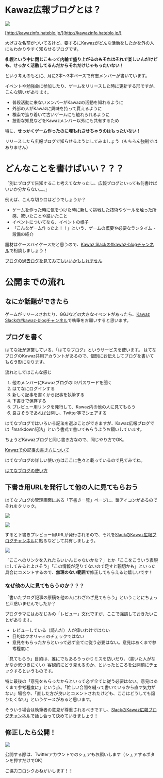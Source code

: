 # Kawaz広報ブログとは？

![](/statics/img/roughpages/how_to_kawaz_pr_blog/kawaz-pr-blog.png)

[http://kawazinfo.hateblo.jp/](http://kawazinfo.hateblo.jp/)

大げさな名前がついてるけど、要するにKawazがどんな活動をしたかを外の人にもわかりやすく知らせるブログです。

**札幌という中に閉じこもって内輪で盛り上がるのもそれはそれで楽しいんだけども、せっかく活動してるんだからそれだけじゃもったいない！**

という考えのもとに、月に2本〜3本ペースで有志メンバーが書いています。

イベントや勉強会に参加したり、ゲームをリリースした時に更新する形ですが、こんな狙いがあります。

- 普段活動に来ないメンバーがKawazの活動を知れるように
- 外部の人がKawazに興味を持って貰えるように
- 検索で辿り着いて古いゲームにも触れられるように
- 技術な知見などをKawazメンバー以外にも共有するため

特に、**せっかくゲーム作ったのに埋もれさせちゃうのはもったいない！**

リリースしたら広報ブログで知らせるようにしてみましょう（もちろん強制ではありません）

# どんなことを書けばいい？？？

「別にブログで告知すること考えてなかったし、広報ブログといっても何書けばいいか分からない。。。」

例えば、こんな切り口はどうでしょうか？

- ゲームを作った時に気をつけた時に新しく挑戦した技術やツールを触った所感、驚いたことや躓いたこと
- イベントについてなら、イベントの様子
- 「こんなゲーム作ったよ！！」という、ゲームの概要や必要なランタイム・設備の紹介

題材はケースバイケースだと思うので、[Kawaz Slackの#kawaz-blogチャンネル](https://kawaz.slack.com/messages/kawaz-blog/)で相談しましょう！

[ブログの過去ログを見てみてもいいかもしれません](http://kawazinfo.hateblo.jp/)

# 公開までの流れ

## なにか話題ができたら

ゲームがリリースされたり、GGJなどの大きなイベントがあったら、[Kawaz Slackの#kawaz-blogチャンネル](https://kawaz.slack.com/messages/kawaz-blog/)で執筆をお願いすると思います。

## ブログを書く

はてな社が運営している、「はてなブログ」というサービスを使います。
はてなブログのKawaz共用アカウントがあるので、個別にお伝えしてブログを書いてもらう形になります。

流れとしてはこんな感じ

1. 他のメンバーにKawazブログのID/パスワードを聞く
2. はてなにログインする
3. 新しく記事を書くから記事を執筆する
4. 下書きで保存する
5. プレビュー用リンクを発行して、Kawaz内の他の人に見てもらう
6. 良さそうであれば公開し、Twitter等でシェアする


はてなブログではいろいろ記法を選ぶことができますが、Kawaz広報ブログでは「markdown記法」という書式で書いてもらうようお願いしています。

ちょうどKawazブログと同じ書き方なので、同じやり方でOK。

[Kawazでの記事の書き方について](http://www.kawaz.org/helps/markdown/)

はてなブログの詳しい使い方はここに色々と載っているので見てみてね。

[はてなブログの使い方](http://help.hatenablog.com/entry/writing)


## 下書き用URLを発行して他の人に見てもらおう

はてなブログの管理画面にある「下書き一覧」ページに、鎖アイコンがあるのでそれをクリック。

![](/statics/img/roughpages/how_to_kawaz_pr_blog/draft.png)

![](/statics/img/roughpages/how_to_kawaz_pr_blog/draft2.png)

すると下書きプレビュー用URLが発行されるので、それを[SlackのKawaz広報ブログチャンネル](https://kawaz.slack.com/messages/kawaz-blog/)に貼るなどして共有しましょう。

![](/statics/img/roughpages/how_to_kawaz_pr_blog/comment.png)

「ここへのリンクを入れたらいいんじゃないかな？」とか「ここをこういう表現にしてみるとよさそう」「この情報が足りてないので足すと親切かも」といった具合にコメントするので、**無理のない範囲で**修正してもらえると嬉しいです！

### なぜ他の人に見てもらうのか？？？

「書いたブログ記事の原稿を他の人にわざわざ見てもらう」ということにちょっと戸惑いませんでしたか？

プログラマにはおなじみの「レビュー」文化ですが、ここで強調しておきたいことがあります。

- レビューしている（読んだ）人が偉いわけではない
- 目的はクオリティのチェックではない
- 意見をもらったからといって必ず全てに従う必要はない。意見はあくまで参考程度に

「見てもらう」目的は、誰にでもあるうっかりミスを防いだり、（書いた人がなかなか気づきにくい）客観的にどう見えるのか、といったところを公開前にチェックするというものです。

特に最後の「意見をもらったからといって必ず全てに従う必要はない。意見はあくまで参考程度に」という点。「忙しい合間を縫って書いているから直す気力がない」場合や、「直した方が良いとコメントされたけども、ここはどうしても譲りたくない」というケースがあると思います。

そういう場合は執筆者の意見が尊重されるべきですし、[SlackのKawaz広報ブログチャンネル](https://kawaz.slack.com/messages/kawaz-blog/)で話し合って決めていきましょう！


## 修正したら公開！

![](/statics/img/roughpages/how_to_kawaz_pr_blog/share.png)

公開する際は、Twitterアカウントでのシェアもお願いします（シェアするボタンを押すだけでOK）

ご協力ヨロシクおねがいします！！
